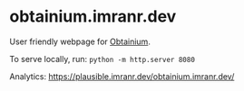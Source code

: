 # obtainium.imranr.dev

User friendly webpage for [Obtainium](https://github.com/ImranR98/Obtainium).

To serve locally, run: `python -m http.server 8080`

Analytics: https://plausible.imranr.dev/obtainium.imranr.dev/

